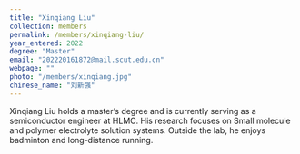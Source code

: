 ```yaml
---
title: "Xinqiang Liu"
collection: members
permalink: /members/xinqiang-liu/
year_entered: 2022
degree: "Master"
email: "202220161872@mail.scut.edu.cn"
webpage: ""
photo: "/members/xinqiang.jpg"
chinese_name: "刘新强"
---
```

Xinqiang Liu holds a master’s degree and is currently serving as a semiconductor engineer at HLMC. His research focuses on Small molecule and polymer electrolyte solution systems. Outside the lab, he enjoys badminton and long-distance running.
